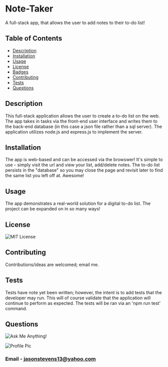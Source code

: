 # Note-Taker
A full-stack app, that allows the user to add notes to their to-do list!


## Table of Contents
  * [Description](#description)
  * [Installation](#installation)
  * [Usage](#usage)
  * [License](#licesnse)
  * [Badges](#badges)
  * [Contributing](#contributing)
  * [Tests](#tests)
  * [Questions](#questions)
  
  
## Description
  This full-stack application allows the user to create a to-do list on the web. The app takes in tasks via the front-end user interface and writes them to the back-end database (in this case a json file rather than a sql server). The application utilizes node.js and express.js to implement the server.
  
## Installation
  The app is web-based and can be accessed via the browswer! It's simple to use - simply visit the url and view your list, add/delete notes. The to-do list persists in the "database" so you may close the page and revisit later to find the same list you left off at. Awesome!
  
## Usage
  The app demonstrates a real-world solution for a digital to-do list. The project can be expanded on in so many ways!

## License 
  ![MIT License](https://img.shields.io/badge/License-MIT-green)
  
## Contributing
  Contributions/ideas are welcomed; email me.
  
## Tests 
  Tests have note yet been written; however, the intent is to add tests that the developer may run. This will of course validate that the application will continue to perform as expected. The tests will be ran via an 'npm run test' command.
  
## Questions
  ![Ask Me Anything!](https://img.shields.io/badge/Ask%20me-anything-1abc9c.svg)
  
  ![Profile Pic](https://avatars.githubusercontent.com/jasonstevens13)
  
### Email - jasonstevens13@yahoo.com
  
  
